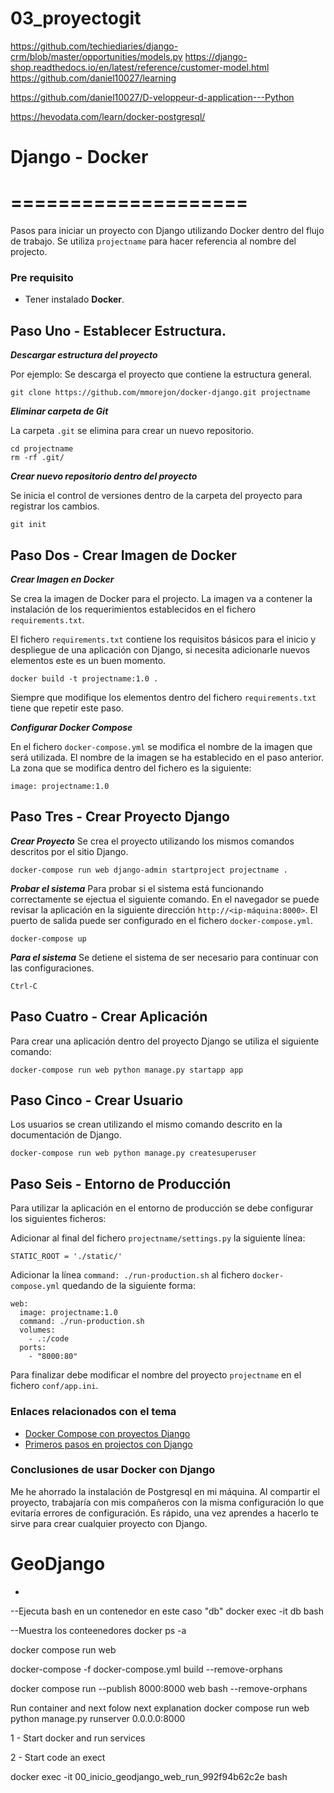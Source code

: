 # 03_proyectogit

https://github.com/techiediaries/django-crm/blob/master/opportunities/models.py
https://django-shop.readthedocs.io/en/latest/reference/customer-model.html
https://github.com/daniel10027/learning

https://github.com/daniel10027/D-veloppeur-d-application---Python

https://hevodata.com/learn/docker-postgresql/


# Django - Docker
# ====================

Pasos para iniciar un proyecto con Django utilizando Docker dentro del flujo de trabajo. Se utiliza `projectname` para hacer referencia al nombre del projecto.

### Pre requisito

* Tener instalado **Docker**. 

## Paso Uno - Establecer Estructura.

**_Descargar estructura del proyecto_**

Por ejemplo: Se descarga el proyecto que contiene la estructura general.
```
git clone https://github.com/mmorejon/docker-django.git projectname
```

**_Eliminar carpeta de Git_**

La carpeta `.git` se elimina para crear un nuevo repositorio.

```
cd projectname
rm -rf .git/
```

**_Crear nuevo repositorio dentro del proyecto_**

Se inicia el control de versiones dentro de la carpeta del proyecto para registrar los cambios.

```
git init
```

## Paso Dos - Crear Imagen de Docker

**_Crear Imagen en Docker_**

Se crea la imagen de Docker para el projecto. La imagen va a contener la instalación de los requerimientos establecidos en el fichero `requirements.txt`.

El fichero `requirements.txt` contiene los requisitos básicos para el inicio y despliegue de una aplicación con Django, si necesita adicionarle nuevos elementos este es un buen momento.

```
docker build -t projectname:1.0 .
```

Siempre que modifique los elementos dentro del fichero `requirements.txt` tiene que repetir este paso.


**_Configurar Docker Compose_**

En el fichero `docker-compose.yml` se modifica el nombre de la imagen que será utilizada. El nombre de la imagen se ha establecido en el paso anterior. La zona que se modifica dentro del fichero es la siguiente:
```
image: projectname:1.0
```

## Paso Tres - Crear Proyecto Django

**_Crear Proyecto_**
Se crea el proyecto utilizando los mismos comandos descritos por el sitio Django.
```
docker-compose run web django-admin startproject projectname .
```

**_Probar el sistema_**
Para probar si el sistema está funcionando correctamente se ejectua el siguiente comando. En el navegador se puede revisar la aplicación en la siguiente dirección `http://<ip-máquina:8000>`. El puerto de salida puede ser configurado en el fichero `docker-compose.yml`.
```
docker-compose up
```

**_Para el sistema_**
Se detiene el sistema de ser necesario para continuar con las configuraciones.
```
Ctrl-C
```

## Paso Cuatro - Crear Aplicación

Para crear una aplicación dentro del proyecto Django se utiliza el siguiente comando:
```
docker-compose run web python manage.py startapp app
```

## Paso Cinco - Crear Usuario

Los usuarios se crean utilizando el mismo comando descrito en la documentación de Django.
```
docker-compose run web python manage.py createsuperuser
```

## Paso Seis - Entorno de Producción

Para utilizar la aplicación en el entorno de producción se debe configurar los siguientes ficheros:

Adicionar al final del fichero `projectname/settings.py` la siguiente línea:

```
STATIC_ROOT = './static/'
```

Adicionar la línea `command: ./run-production.sh` al fichero `docker-compose.yml` quedando de la siguiente forma:

```
web:
  image: projectname:1.0
  command: ./run-production.sh
  volumes:
    - .:/code
  ports:
    - "8000:80"
```

Para finalizar debe modificar el nombre del proyecto `projectname` en el fichero `conf/app.ini`.

### Enlaces relacionados con el tema

* <a target="_blank" href="https://docs.docker.com/compose/django/">Docker Compose con proyectos Django</a>
* <a target="_blank" href="https://docs.djangoproject.com/es/1.9/intro/tutorial01/">Primeros pasos en projectos con Django</a>


### Conclusiones de usar Docker con Django
Me he ahorrado la instalación de Postgresql en mi máquina.
Al compartir el proyecto, trabajaría con mis compañeros con la misma configuración lo que evitaría errores de configuración.
Es rápido, una vez aprendes a hacerlo te sirve para crear cualquier proyecto con Django.


# GeoDjango
* <a target="_blank" href="https://github.com/makinacorpus/docker-geodjango/blob/master/Dockerfile"></a>


--Ejecuta bash en un contenedor en este caso "db"
docker exec -it db bash

--Muestra los conteenedores
docker ps -a

docker compose run web 

docker-compose -f docker-compose.yml build --remove-orphans

docker compose run --publish 8000:8000 web bash --remove-orphans




Run container and next folow next explanation
docker compose run web python manage.py runserver 0.0.0.0:8000


1 - Start docker and run services

2 - Start code an exect

docker exec -it 00_inicio_geodjango_web_run_992f94b62c2e bash